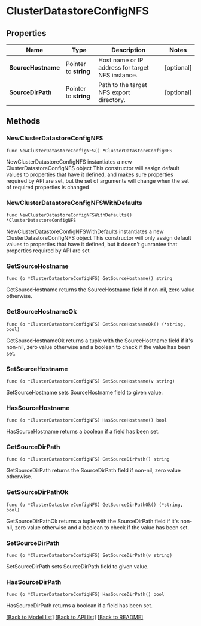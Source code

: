 # ClusterDatastoreConfigNFS

## Properties

Name | Type | Description | Notes
------------ | ------------- | ------------- | -------------
**SourceHostname** | Pointer to **string** | Host name or IP address for target NFS instance. | [optional] 
**SourceDirPath** | Pointer to **string** | Path to the target NFS export directory. | [optional] 

## Methods

### NewClusterDatastoreConfigNFS

`func NewClusterDatastoreConfigNFS() *ClusterDatastoreConfigNFS`

NewClusterDatastoreConfigNFS instantiates a new ClusterDatastoreConfigNFS object
This constructor will assign default values to properties that have it defined,
and makes sure properties required by API are set, but the set of arguments
will change when the set of required properties is changed

### NewClusterDatastoreConfigNFSWithDefaults

`func NewClusterDatastoreConfigNFSWithDefaults() *ClusterDatastoreConfigNFS`

NewClusterDatastoreConfigNFSWithDefaults instantiates a new ClusterDatastoreConfigNFS object
This constructor will only assign default values to properties that have it defined,
but it doesn't guarantee that properties required by API are set

### GetSourceHostname

`func (o *ClusterDatastoreConfigNFS) GetSourceHostname() string`

GetSourceHostname returns the SourceHostname field if non-nil, zero value otherwise.

### GetSourceHostnameOk

`func (o *ClusterDatastoreConfigNFS) GetSourceHostnameOk() (*string, bool)`

GetSourceHostnameOk returns a tuple with the SourceHostname field if it's non-nil, zero value otherwise
and a boolean to check if the value has been set.

### SetSourceHostname

`func (o *ClusterDatastoreConfigNFS) SetSourceHostname(v string)`

SetSourceHostname sets SourceHostname field to given value.

### HasSourceHostname

`func (o *ClusterDatastoreConfigNFS) HasSourceHostname() bool`

HasSourceHostname returns a boolean if a field has been set.

### GetSourceDirPath

`func (o *ClusterDatastoreConfigNFS) GetSourceDirPath() string`

GetSourceDirPath returns the SourceDirPath field if non-nil, zero value otherwise.

### GetSourceDirPathOk

`func (o *ClusterDatastoreConfigNFS) GetSourceDirPathOk() (*string, bool)`

GetSourceDirPathOk returns a tuple with the SourceDirPath field if it's non-nil, zero value otherwise
and a boolean to check if the value has been set.

### SetSourceDirPath

`func (o *ClusterDatastoreConfigNFS) SetSourceDirPath(v string)`

SetSourceDirPath sets SourceDirPath field to given value.

### HasSourceDirPath

`func (o *ClusterDatastoreConfigNFS) HasSourceDirPath() bool`

HasSourceDirPath returns a boolean if a field has been set.


[[Back to Model list]](../README.md#documentation-for-models) [[Back to API list]](../README.md#documentation-for-api-endpoints) [[Back to README]](../README.md)


